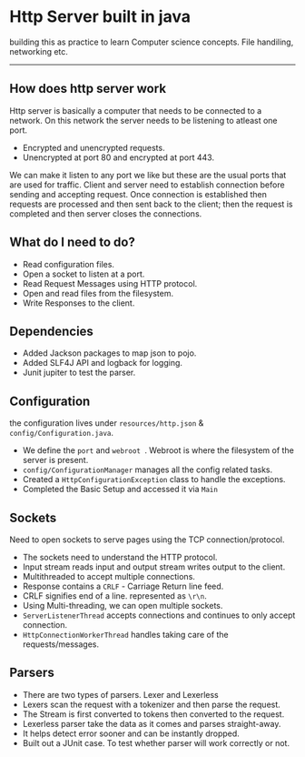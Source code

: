 # Http Server built in java

building this as practice to learn Computer science concepts. File handiling, networking etc.

---

## How does http server work

Http server is basically a computer that needs to be connected to a network. On this network the server needs to be
listening to atleast one port.

- Encrypted and unencrypted requests.
- Unencrypted at port 80 and encrypted at port 443.

We can make it listen to any port we like but these are the usual ports that are used for traffic. Client and server
need to establish connection before sending and accepting request.
Once connection is established then requests are processed and then sent back to the client; then the request is
completed and then server closes the connections.

## What do I need to do?

- Read configuration files.
- Open a socket to listen at a port.
- Read Request Messages using HTTP protocol.
- Open and read files from the filesystem.
- Write Responses to the client.

## Dependencies

- Added Jackson packages to map json to pojo.
- Added SLF4J API and logback for logging.
- Junit jupiter to test the parser.

## Configuration

the configuration lives under `resources/http.json` & `config/Configuration.java`.

- We define the `port` and `webroot `. Webroot is where the filesystem of the server is present.
- `config/ConfigurationManager` manages all the config related tasks.
- Created a `HttpConfigurationException` class to handle the exceptions.
- Completed the Basic Setup and accessed it via `Main`

## Sockets

Need to open sockets to serve pages using the TCP connection/protocol.

- The sockets need to understand the HTTP protocol.
- Input stream reads input and output stream writes output to the client.
- Multithreaded to accept multiple connections.
- Response contains a `CRLF` - Carriage Return line feed.
- CRLF signifies end of a line. represented as `\r\n`.
- Using Multi-threading, we can open multiple sockets.
- `ServerListenerThread` accepts connections and continues to only accept connection.
- `HttpConnectionWorkerThread` handles taking care of the requests/messages.

## Parsers
- There are two types of parsers. Lexer and Lexerless
- Lexers scan the request with a tokenizer and then parse the request. 
- The Stream is first converted to tokens then converted to the request.
- Lexerless parser take the data as it comes and parses straight-away.
- It helps detect error sooner and can be instantly dropped.
- Built out a JUnit case. To test whether parser will work correctly or not. 